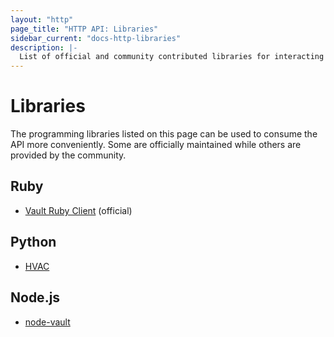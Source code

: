 ```yaml
---
layout: "http"
page_title: "HTTP API: Libraries"
sidebar_current: "docs-http-libraries"
description: |-
  List of official and community contributed libraries for interacting with the Vault HTTP API.
---
```


# Libraries

The programming libraries listed on this page can be used to consume the API more conveniently.
Some are officially maintained while others are provided by the community.

## Ruby

* [Vault Ruby Client](https://github.com/hashicorp/vault-ruby) (official)

## Python

* [HVAC](https://github.com/ianunruh/hvac)

## Node.js

* [node-vault](https://github.com/kr1sp1n/node-vault)
